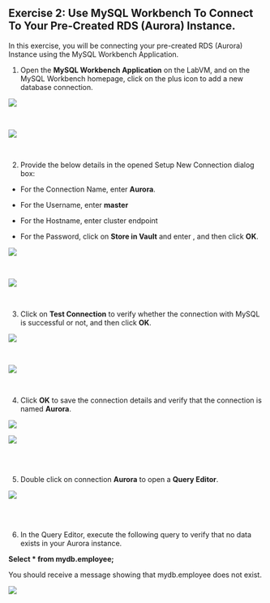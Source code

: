 ## Exercise 2: Use MySQL Workbench To Connect To Your Pre-Created RDS (Aurora) Instance.
In this exercise, you will be connecting your pre-created RDS (Aurora) Instance using the MySQL Workbench Application.

1. Open the **MySQL Workbench Application** on the LabVM, and on the MySQL Workbench homepage, click on the plus icon to add a new database connection.

![](./screen/Screenshot_16.png)

<br>

![](./screen/Screenshot_17.png)

<br>

2. Provide the below details in the opened Setup New Connection dialog box:

- For the Connection Name, enter **Aurora**.

- For the Username, enter **master**

- For the Hostname, enter cluster endpoint

-  For the Password, click on **Store in Vault** and enter , and then click **OK**.

![](./screen/Screenshot_18.png)

<br>

![](./screen/Screenshot_19.png)

<br>

3.  Click on **Test Connection** to verify whether the connection with MySQL is successful or not, and then click **OK**.

![](./screen/Screenshot_20.png)

<br>

![](./screen/Screenshot_21.png)

<br>

4. Click **OK** to save the connection details and verify that the connection is named **Aurora**.
   
![](./screen/Screenshot_22.png)

![](./screen/Screenshot_23.png)

<br>
<br>

5. Double click on connection **Aurora** to open a **Query Editor**.

![](./screen/Screenshot_25.png)

<br>
<br>

6. In the Query Editor, execute the following query to verify that no data exists in your Aurora instance.
   
**Select * from mydb.employee;**

You should receive a message showing that mydb.employee does not exist.

![](./screen/Screenshot_26.png)

